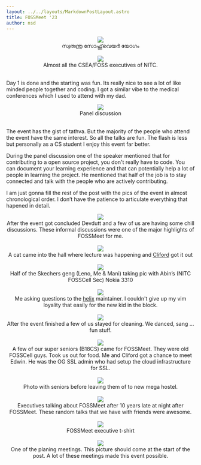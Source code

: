 ```yaml
---
layout: ../../layouts/MarkdownPostLayout.astro
title: FOSSMeet '23
author: nsd
---
```

<center>
    <img src="/assets/fossmeet23/grppic.webp">
    </br>
    സ്വതന്ത്ര സോഫ്റ്റ്‌വെയർ യോഗം
</center>
</br>

<center>
    <img src="/assets/fossmeet23/fm8.webp">
    </br>
    Almost all the CSEA/FOSS executives of NITC.
</center>
</br>

Day 1 is done and the starting was fun. Its really nice to see a lot of like minded people together and coding. I got a similar vibe to the medical conferences which I used to attend with my dad.

<center>
    <img src="/assets/fossmeet23/IMG_20230210_195138.jpg">
    </br>
    Panel discussion
</center>
</br>

The event has the gist of tathva. But the majority of the people who attend the event have the same interest. So all the talks are fun. The flash is less but personally as a CS student I enjoy this event far better.

During the panel discussion one of the speaker mentioned that for contributing to a open source project, you don't really have to code. You can document your learning experience and that can potentially help a lot of people in learning the project. He mentioned that half of the job is to stay connected and talk with the people who are actively contributing.

I am just gonna fill the rest of the post with the pics of the event in almost chronological order. I don’t have the patience to articulate everything that hapened in detail.

<center>
    <img src="/assets/fossmeet23/IMG_20230211_195918.jpg">
    </br>
    After the event got concluded Devdutt and a few of us are having some chill discussions. These informal discussions were one of the major highlights of FOSSMeet for me.
</center>
</br>

<center>
    <img src="/assets/fossmeet23/out-279.jpg">
    </br>
    A cat came into the hall where lecture was happening and <a href="https://cliford.net">Cliford</a> got it out
</center>
</br>

<center>
	<img src="/assets/fossmeet23/IMG-20230212-WA0015.jpg">
	</br>
	Half of the Skechers geng (Leno, Me & Mani) taking pic with Abin’s (NITC FOSSCell Sec) Nokia 3310
</center>
</br>

<center>
	<img src="/assets/fossmeet23/IMG_0864.jpg">
	</br>
	Me asking questions to the <a href="https://helix-editor.com/">helix</a> maintainer. I couldn't give up my vim loyality that easily for the new kid in the block.
</center>
</br>


<center>
	<img src="/assets/fossmeet23/IMG_20230212_183703.jpg">
	</br>
	After the event finished a few of us stayed for cleaning. We danced, sang … fun stuff.
</center>
</br>

<center>
	<img src="/assets/fossmeet23/IMG_20230212_214932.jpg">
	</br>
	A few of our super seniors (B18CS) came for FOSSMeet. They were old FOSSCell guys. Took us out for food. Me and Cliford got a chance to meet Edwin. He was the OG SSL admin who had setup the cloud infrastructure for SSL.
</center>
</br>

<center>
	<img src="/assets/fossmeet23/20230212_232904.jpg">
	</br>
	Photo with seniors before leaving them of to new mega hostel.
</center>
</br>

<center>
	<img src="/assets/fossmeet23/IMG_20230213_002637.jpg">
	</br>
	Executives talking about FOSSMeet after 10 years late at night after FOSSMeet. These random talks that we have with friends were awesome.
</center>
</br>

<center>
    <img src="/assets/fossmeet23/image-1676055438940.jpg1670133500794799556.jpg">
    </br>
    FOSSMeet executive t-shirt
</center>
</br>

<center>
	<img src="/assets/fossmeet23/IMG_20230209_193238.jpg">
	</br>
	One of the planing meetings. This picture should come at the start of the post. A lot of these meetings made this event possible.
</center>
</br>